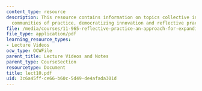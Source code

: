 ```yaml
---
content_type: resource
description: This resource contains information on topics collective intelligence,
  communities of practice, democratizing innovation and reflective practice.
file: /media/courses/11-965-reflective-practice-an-approach-for-expanding-your-learning-frontiers-january-iap-2007/3c6a45ffce66b60c5d49de4afada301d_lect10.pdf
file_type: application/pdf
learning_resource_types:
- Lecture Videos
ocw_type: OCWFile
parent_title: Lecture Videos and Notes
parent_type: CourseSection
resourcetype: Document
title: lect10.pdf
uid: 3c6a45ff-ce66-b60c-5d49-de4afada301d
---
```

